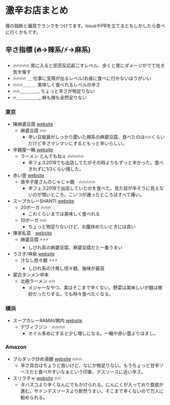 # 激辛お店まとめ
僕の独断と偏見でランクをつけてます。IssueやPRを立てるともしかしたら食べに行くかもです。

## 辛さ指標 (🔥->辣系/⚡->麻系)
- 🔥🔥🔥🔥🔥 胃に入ると拒否反応起こすレベル、歩くと胃にダメージがでて吐き気を催す
- 🔥🔥🔥🔥 ＿ 仕事に支障が出るレベル/お昼に食べに行かないほうがいい
- 🔥🔥🔥＿＿＿ 美味しく食べれるレベルの辛さ
- 🔥🔥＿＿＿＿_ ちょっと辛さが物足りない
- 🔥＿＿＿＿＿_ 麻も辣も全然足りない

### 東京
- 陳麻婆豆腐 [website](https://tabelog.com/tokyo/A1308/A130801/13002291/)
  - 麻婆豆腐 🔥🔥
    - 辛い豆板醤がしっかり聞いた辣系の麻婆豆腐、食べたのは🔥🔥くらいだけど辛さマシマシにするともっと辛いらしい。
- 辛麺屋一輪 [website](https://www.syokuraku-web.com/bar-restaurant/13076/)
  - ラーメン とんでもねぇ 🔥🔥🔥🔥🔥
    - 辛フェス2018でも出店してたがその時よりもずっと辛かった。食べきれずに1/3くらい残した。
- 赤い壺 [website](https://tabelog.com/tokyo/A1306/A130602/13153198/)
  - 唐辛子屋さんのじゃじゃ麺　🔥🔥🔥🔥🔥
    - 辛フェス2018で出店していたのを食べた。見た目が辛そうに見えないのが憎いところ。こいつが通ったところはすべて痛い。
- スープカレーSHANTI [website](http://www.shanticurry.com/)
  - 20ボーガ 🔥🔥🔥
    - これくらいまでは美味しく食べれる
  - 10ボーガ 🔥🔥
    - ちょっと物足りないけど、お腹休めたいときには良い
- 陳家私菜　[website](https://tabelog.com/tokyo/A1303/A130301/13128819/)
  - 麻婆豆腐 ⚡⚡⚡
    - しびれ系の麻婆豆腐、麻婆豆腐だと一番うまい
- うさぎ/神泉 [website](https://tabelog.com/tokyo/A1303/A130301/13005386/)
  - 汁なし担々麺 ⚡⚡⚡
    - しびれ系の汁無し坦々麺、後味が最高
- 蒙古タンメン中本
  - 北極ラーメン 🔥🔥
    - メジャーなやつ、実はそこまで辛くない。野菜は美味しいが麺は微妙だったりする。でも時々食べたくなる。

### 横浜
- スープカレーRAMAI/関内 [website](http://www.ramai.co.jp/shop_yokohama.html)
  - デヴィフジン　🔥🔥🔥🔥
    - オイル多めにすると少し増しになる。一輪や赤い壺よりはまし。

### Amazon
 - ブルダック炒め湯麺 [website](https://amzn.to/2tgQYDT) 🔥🔥🔥
   - 辛さ具合はちょうど良いけど、なにか物足りない。もうちょっと甘辛ソースだと食べやすいなぁという印象、デスソースに近い辛さ。
 - スリラチャ [website](https://www.amazon.co.jp/dp/B01IVOLKHS) 🔥🔥
   - タバスコより辛くなんにでもかけられる。にんにくが入っており食欲が進む。サドンデスソースより断然うまい。そこまで辛くないので万人に勧められる。
